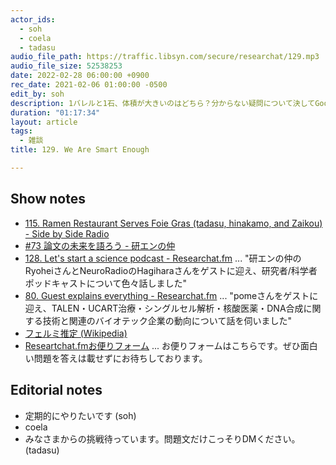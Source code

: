 ```yaml
---
actor_ids:
  - soh
  - coela
  - tadasu
audio_file_path: https://traffic.libsyn.com/secure/researchat/129.mp3
audio_file_size: 52538253
date: 2022-02-28 06:00:00 +0900
rec_date: 2021-02-06 01:00:00 -0500
edit_by: soh
description: 1バレルと1石、体積が大きいのはどちら？分からない疑問について決してGoogle検索せず答えひねり出す様子をお届けします。
duration: "01:17:34"
layout: article
tags:
  - 雑談
title: 129. We Are Smart Enough

---
```

## Show notes
- [115. Ramen Restaurant Serves Foie Gras (tadasu, hinakamo, and Zaikou) - Side by Side Radio](https://sidebysideradio.libsyn.com/115-ramen-restaurant-serves-foie-gras-tadasu-hinacamo-and-zaikou)
- [#73 論文の未来を語ろう - 研エンの仲](https://anchor.fm/ken-en-no-naka/episodes/73-e1d9uf5)
- [128. Let's start a science podcast - Researchat.fm](https://researchat.fm/episode/128) ... "研エンの仲のRyoheiさんとNeuroRadioのHagiharaさんをゲストに迎え、研究者/科学者ポッドキャストについて色々話しました"
- [80. Guest explains everything - Researchat.fm](https://researchat.fm/episode/80) ... "pomeさんをゲストに迎え、TALEN・UCART治療・シングルセル解析・核酸医薬・DNA合成に関する技術と関連のバイオテック企業の動向について話を伺いました"
- [フェルミ推定 (Wikipedia)](https://ja.wikipedia.org/wiki/%E3%83%95%E3%82%A7%E3%83%AB%E3%83%9F%E6%8E%A8%E5%AE%9A)
- [Researtchat.fmお便りフォーム](https://researchat.fm/form.html) ... お便りフォームはこちらです。ぜひ面白い問題を答えは載せずにお待ちしております。

## Editorial notes
- 定期的にやりたいです (soh)
- coela
- みなさまからの挑戦待っています。問題文だけこっそりDMください。(tadasu)

